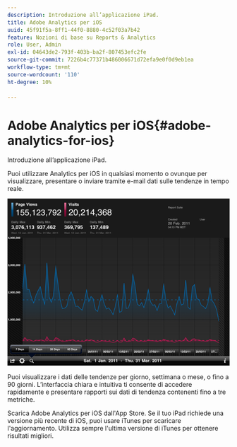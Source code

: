 ```yaml
---
description: Introduzione all’applicazione iPad.
title: Adobe Analytics per iOS
uuid: 45f91f5a-8ff1-44f0-8880-4c52f03a7b42
feature: Nozioni di base su Reports & Analytics
role: User, Admin
exl-id: 04643de2-793f-403b-ba2f-807453efc2fe
source-git-commit: 7226b4c77371b486006671d72efa9e0f0d9eb1ea
workflow-type: tm+mt
source-wordcount: '110'
ht-degree: 10%

---
```


# Adobe Analytics per iOS{#adobe-analytics-for-ios}

Introduzione all’applicazione iPad.

Puoi utilizzare Analytics per iOS in qualsiasi momento o ovunque per visualizzare, presentare o inviare tramite e-mail dati sulle tendenze in tempo reale.

![](assets/ipad.png)

Puoi visualizzare i dati delle tendenze per giorno, settimana o mese, o fino a 90 giorni. L’interfaccia chiara e intuitiva ti consente di accedere rapidamente e presentare rapporti sui dati di tendenza contenenti fino a tre metriche.

Scarica Adobe Analytics per iOS dall&#39;App Store. Se il tuo iPad richiede una versione più recente di iOS, puoi usare iTunes per scaricare l&#39;aggiornamento. Utilizza sempre l&#39;ultima versione di iTunes per ottenere risultati migliori.
